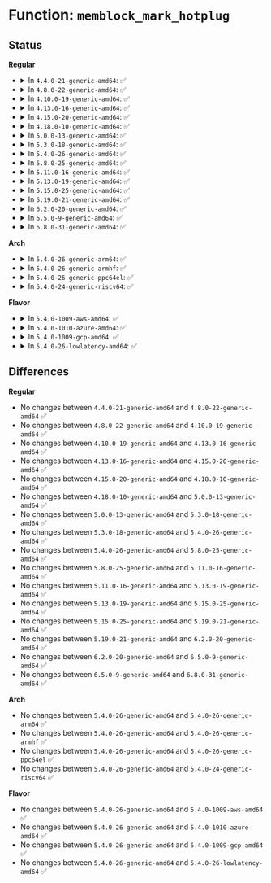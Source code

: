 # Function: <code>memblock_mark_hotplug</code>

## Status
<b>Regular</b>
<ul>
<li>
<details>
<summary>In <code>4.4.0-21-generic-amd64</code>: ✅</summary>

```c
int memblock_mark_hotplug(phys_addr_t base, phys_addr_t size)
```

```json
{
  "name": "memblock_mark_hotplug",
  "collision_type": "Unique Global",
  "inline_type": "No",
  "funcs": [
    {
      "addr": 18446744071587359527,
      "name": "memblock_mark_hotplug",
      "external": true,
      "loc": "mm/memblock.c:794",
      "file": "mm/memblock.c",
      "inline": "seen, unknown",
      "caller_inline": [],
      "caller_func": [
        "arch/x86/mm/srat.c:acpi_numa_memory_affinity_init"
      ]
    }
  ],
  "symbols": [
    {
      "addr": 18446744071587359527,
      "name": "memblock_mark_hotplug",
      "section": ".text",
      "bind": "STB_GLOBAL",
      "size": 21
    }
  ]
}
```
</details>
</li>
<li>
<details>
<summary>In <code>4.8.0-22-generic-amd64</code>: ✅</summary>

```c
int memblock_mark_hotplug(phys_addr_t base, phys_addr_t size)
```

```json
{
  "name": "memblock_mark_hotplug",
  "collision_type": "Unique Global",
  "inline_type": "No",
  "funcs": [
    {
      "addr": 18446744071587860449,
      "name": "memblock_mark_hotplug",
      "external": true,
      "loc": "mm/memblock.c:773",
      "file": "mm/memblock.c",
      "inline": "seen, unknown",
      "caller_inline": [],
      "caller_func": [
        "drivers/acpi/numa.c:acpi_numa_memory_affinity_init"
      ]
    }
  ],
  "symbols": [
    {
      "addr": 18446744071587860449,
      "name": "memblock_mark_hotplug",
      "section": ".text",
      "bind": "STB_GLOBAL",
      "size": 21
    }
  ]
}
```
</details>
</li>
<li>
<details>
<summary>In <code>4.10.0-19-generic-amd64</code>: ✅</summary>

```c
int memblock_mark_hotplug(phys_addr_t base, phys_addr_t size)
```

```json
{
  "name": "memblock_mark_hotplug",
  "collision_type": "Unique Global",
  "inline_type": "No",
  "funcs": [
    {
      "addr": 18446744071588075145,
      "name": "memblock_mark_hotplug",
      "external": true,
      "loc": "mm/memblock.c:773",
      "file": "mm/memblock.c",
      "inline": "seen, unknown",
      "caller_inline": [],
      "caller_func": [
        "drivers/acpi/numa.c:acpi_numa_memory_affinity_init"
      ]
    }
  ],
  "symbols": [
    {
      "addr": 18446744071588075145,
      "name": "memblock_mark_hotplug",
      "section": ".text",
      "bind": "STB_GLOBAL",
      "size": 21
    }
  ]
}
```
</details>
</li>
<li>
<details>
<summary>In <code>4.13.0-16-generic-amd64</code>: ✅</summary>

```c
int memblock_mark_hotplug(phys_addr_t base, phys_addr_t size)
```

```json
{
  "name": "memblock_mark_hotplug",
  "collision_type": "Unique Global",
  "inline_type": "No",
  "funcs": [
    {
      "addr": 18446744071588301522,
      "name": "memblock_mark_hotplug",
      "external": true,
      "loc": "mm/memblock.c:757",
      "file": "mm/memblock.c",
      "inline": "seen, unknown",
      "caller_inline": [],
      "caller_func": [
        "drivers/acpi/numa.c:acpi_numa_memory_affinity_init"
      ]
    }
  ],
  "symbols": [
    {
      "addr": 18446744071588301522,
      "name": "memblock_mark_hotplug",
      "section": ".text",
      "bind": "STB_GLOBAL",
      "size": 21
    }
  ]
}
```
</details>
</li>
<li>
<details>
<summary>In <code>4.15.0-20-generic-amd64</code>: ✅</summary>

```c
int memblock_mark_hotplug(phys_addr_t base, phys_addr_t size)
```

```json
{
  "name": "memblock_mark_hotplug",
  "collision_type": "Unique Global",
  "inline_type": "No",
  "funcs": [
    {
      "addr": 18446744071588866779,
      "name": "memblock_mark_hotplug",
      "external": true,
      "loc": "mm/memblock.c:757",
      "file": "mm/memblock.c",
      "inline": "seen, unknown",
      "caller_inline": [],
      "caller_func": [
        "drivers/acpi/numa.c:acpi_numa_memory_affinity_init"
      ]
    }
  ],
  "symbols": [
    {
      "addr": 18446744071588866779,
      "name": "memblock_mark_hotplug",
      "section": ".text",
      "bind": "STB_GLOBAL",
      "size": 21
    }
  ]
}
```
</details>
</li>
<li>
<details>
<summary>In <code>4.18.0-10-generic-amd64</code>: ✅</summary>

```c
int memblock_mark_hotplug(phys_addr_t base, phys_addr_t size)
```

```json
{
  "name": "memblock_mark_hotplug",
  "collision_type": "Unique Global",
  "inline_type": "No",
  "funcs": [
    {
      "addr": 18446744071589245885,
      "name": "memblock_mark_hotplug",
      "external": true,
      "loc": "mm/memblock.c:765",
      "file": "mm/memblock.c",
      "inline": "seen, unknown",
      "caller_inline": [],
      "caller_func": [
        "drivers/acpi/numa.c:acpi_numa_memory_affinity_init"
      ]
    }
  ],
  "symbols": [
    {
      "addr": 18446744071589245885,
      "name": "memblock_mark_hotplug",
      "section": ".text",
      "bind": "STB_GLOBAL",
      "size": 21
    }
  ]
}
```
</details>
</li>
<li>
<details>
<summary>In <code>5.0.0-13-generic-amd64</code>: ✅</summary>

```c
int memblock_mark_hotplug(phys_addr_t base, phys_addr_t size)
```

```json
{
  "name": "memblock_mark_hotplug",
  "collision_type": "Unique Global",
  "inline_type": "No",
  "funcs": [
    {
      "addr": 18446744071589488181,
      "name": "memblock_mark_hotplug",
      "external": true,
      "loc": "mm/memblock.c:878",
      "file": "mm/memblock.c",
      "inline": "seen, unknown",
      "caller_inline": [],
      "caller_func": [
        "drivers/acpi/numa.c:acpi_numa_memory_affinity_init"
      ]
    }
  ],
  "symbols": [
    {
      "addr": 18446744071589488181,
      "name": "memblock_mark_hotplug",
      "section": ".text",
      "bind": "STB_GLOBAL",
      "size": 21
    }
  ]
}
```
</details>
</li>
<li>
<details>
<summary>In <code>5.3.0-18-generic-amd64</code>: ✅</summary>

```c
int memblock_mark_hotplug(phys_addr_t base, phys_addr_t size)
```

```json
{
  "name": "memblock_mark_hotplug",
  "collision_type": "Unique Global",
  "inline_type": "No",
  "funcs": [
    {
      "addr": 18446744071589948903,
      "name": "memblock_mark_hotplug",
      "external": true,
      "loc": "mm/memblock.c:878",
      "file": "mm/memblock.c",
      "inline": "seen, unknown",
      "caller_inline": [],
      "caller_func": [
        "drivers/acpi/numa.c:acpi_numa_memory_affinity_init"
      ]
    }
  ],
  "symbols": [
    {
      "addr": 18446744071589948903,
      "name": "memblock_mark_hotplug",
      "section": ".text",
      "bind": "STB_GLOBAL",
      "size": 21
    }
  ]
}
```
</details>
</li>
<li>
<details>
<summary>In <code>5.4.0-26-generic-amd64</code>: ✅</summary>

```c
int memblock_mark_hotplug(phys_addr_t base, phys_addr_t size)
```

```json
{
  "name": "memblock_mark_hotplug",
  "collision_type": "Unique Global",
  "inline_type": "No",
  "funcs": [
    {
      "addr": 18446744071590176343,
      "name": "memblock_mark_hotplug",
      "external": true,
      "loc": "mm/memblock.c:878",
      "file": "mm/memblock.c",
      "inline": "seen, unknown",
      "caller_inline": [],
      "caller_func": [
        "drivers/acpi/numa.c:acpi_numa_memory_affinity_init"
      ]
    }
  ],
  "symbols": [
    {
      "addr": 18446744071590176343,
      "name": "memblock_mark_hotplug",
      "section": ".text",
      "bind": "STB_GLOBAL",
      "size": 21
    }
  ]
}
```
</details>
</li>
<li>
<details>
<summary>In <code>5.8.0-25-generic-amd64</code>: ✅</summary>

```c
int memblock_mark_hotplug(phys_addr_t base, phys_addr_t size)
```

```json
{
  "name": "memblock_mark_hotplug",
  "collision_type": "Unique Global",
  "inline_type": "No",
  "funcs": [
    {
      "addr": 18446744071591193973,
      "name": "memblock_mark_hotplug",
      "external": true,
      "loc": "mm/memblock.c:886",
      "file": "mm/memblock.c",
      "inline": "seen, unknown",
      "caller_inline": [],
      "caller_func": [
        "drivers/acpi/numa/srat.c:acpi_numa_memory_affinity_init"
      ]
    }
  ],
  "symbols": [
    {
      "addr": 18446744071591193973,
      "name": "memblock_mark_hotplug",
      "section": ".text",
      "bind": "STB_GLOBAL",
      "size": 21
    }
  ]
}
```
</details>
</li>
<li>
<details>
<summary>In <code>5.11.0-16-generic-amd64</code>: ✅</summary>

```c
int memblock_mark_hotplug(phys_addr_t base, phys_addr_t size)
```

```json
{
  "name": "memblock_mark_hotplug",
  "collision_type": "Unique Global",
  "inline_type": "No",
  "funcs": [
    {
      "addr": 18446744071591688855,
      "name": "memblock_mark_hotplug",
      "external": true,
      "loc": "mm/memblock.c:873",
      "file": "mm/memblock.c",
      "inline": "seen, unknown",
      "caller_inline": [],
      "caller_func": [
        "drivers/acpi/numa/srat.c:acpi_numa_memory_affinity_init"
      ]
    }
  ],
  "symbols": [
    {
      "addr": 18446744071591688855,
      "name": "memblock_mark_hotplug",
      "section": ".text",
      "bind": "STB_GLOBAL",
      "size": 21
    }
  ]
}
```
</details>
</li>
<li>
<details>
<summary>In <code>5.13.0-19-generic-amd64</code>: ✅</summary>

```c
int memblock_mark_hotplug(phys_addr_t base, phys_addr_t size)
```

```json
{
  "name": "memblock_mark_hotplug",
  "collision_type": "Unique Global",
  "inline_type": "No",
  "funcs": [
    {
      "addr": 18446744071591631703,
      "name": "memblock_mark_hotplug",
      "external": true,
      "loc": "mm/memblock.c:873",
      "file": "mm/memblock.c",
      "inline": "seen, unknown",
      "caller_inline": [],
      "caller_func": [
        "drivers/acpi/numa/srat.c:acpi_numa_memory_affinity_init"
      ]
    }
  ],
  "symbols": [
    {
      "addr": 18446744071591631703,
      "name": "memblock_mark_hotplug",
      "section": ".text",
      "bind": "STB_GLOBAL",
      "size": 21
    }
  ]
}
```
</details>
</li>
<li>
<details>
<summary>In <code>5.15.0-25-generic-amd64</code>: ✅</summary>

```c
int memblock_mark_hotplug(phys_addr_t base, phys_addr_t size)
```

```json
{
  "name": "memblock_mark_hotplug",
  "collision_type": "Unique Global",
  "inline_type": "No",
  "funcs": [
    {
      "addr": 18446744071592805614,
      "name": "memblock_mark_hotplug",
      "external": true,
      "loc": "mm/memblock.c:900",
      "file": "mm/memblock.c",
      "inline": "seen, unknown",
      "caller_inline": [],
      "caller_func": [
        "drivers/acpi/numa/srat.c:acpi_numa_memory_affinity_init"
      ]
    }
  ],
  "symbols": [
    {
      "addr": 18446744071592805614,
      "name": "memblock_mark_hotplug",
      "section": ".text",
      "bind": "STB_GLOBAL",
      "size": 21
    }
  ]
}
```
</details>
</li>
<li>
<details>
<summary>In <code>5.19.0-21-generic-amd64</code>: ✅</summary>

```c
int memblock_mark_hotplug(phys_addr_t base, phys_addr_t size)
```

```json
{
  "name": "memblock_mark_hotplug",
  "collision_type": "Unique Global",
  "inline_type": "No",
  "funcs": [
    {
      "addr": 18446744071594707301,
      "name": "memblock_mark_hotplug",
      "external": true,
      "loc": "mm/memblock.c:901",
      "file": "mm/memblock.c",
      "inline": "seen, unknown",
      "caller_inline": [],
      "caller_func": [
        "drivers/acpi/numa/srat.c:acpi_numa_memory_affinity_init"
      ]
    }
  ],
  "symbols": [
    {
      "addr": 18446744071594707301,
      "name": "memblock_mark_hotplug",
      "section": ".text",
      "bind": "STB_GLOBAL",
      "size": 33
    }
  ]
}
```
</details>
</li>
<li>
<details>
<summary>In <code>6.2.0-20-generic-amd64</code>: ✅</summary>

```c
int memblock_mark_hotplug(phys_addr_t base, phys_addr_t size)
```

```json
{
  "name": "memblock_mark_hotplug",
  "collision_type": "Unique Global",
  "inline_type": "No",
  "funcs": [
    {
      "addr": 18446744071596449568,
      "name": "memblock_mark_hotplug",
      "external": true,
      "loc": "mm/memblock.c:916",
      "file": "mm/memblock.c",
      "inline": "seen, unknown",
      "caller_inline": [],
      "caller_func": [
        "drivers/acpi/numa/srat.c:acpi_numa_memory_affinity_init"
      ]
    }
  ],
  "symbols": [
    {
      "addr": 18446744071596449568,
      "name": "memblock_mark_hotplug",
      "section": ".text",
      "bind": "STB_GLOBAL",
      "size": 33
    }
  ]
}
```
</details>
</li>
<li>
<details>
<summary>In <code>6.5.0-9-generic-amd64</code>: ✅</summary>

```c
int memblock_mark_hotplug(phys_addr_t base, phys_addr_t size)
```

```json
{
  "name": "memblock_mark_hotplug",
  "collision_type": "Unique Global",
  "inline_type": "No",
  "funcs": [
    {
      "addr": 18446744071596990896,
      "name": "memblock_mark_hotplug",
      "external": true,
      "loc": "mm/memblock.c:929",
      "file": "mm/memblock.c",
      "inline": "seen, unknown",
      "caller_inline": [],
      "caller_func": [
        "drivers/acpi/numa/srat.c:acpi_numa_memory_affinity_init"
      ]
    }
  ],
  "symbols": [
    {
      "addr": 18446744071596990896,
      "name": "memblock_mark_hotplug",
      "section": ".text",
      "bind": "STB_GLOBAL",
      "size": 33
    }
  ]
}
```
</details>
</li>
<li>
<details>
<summary>In <code>6.8.0-31-generic-amd64</code>: ✅</summary>

```c
int memblock_mark_hotplug(phys_addr_t base, phys_addr_t size)
```

```json
{
  "name": "memblock_mark_hotplug",
  "collision_type": "Unique Global",
  "inline_type": "No",
  "funcs": [
    {
      "addr": 18446744071597919584,
      "name": "memblock_mark_hotplug",
      "external": true,
      "loc": "mm/memblock.c:969",
      "file": "mm/memblock.c",
      "inline": "seen, unknown",
      "caller_inline": [],
      "caller_func": [
        "drivers/acpi/numa/srat.c:acpi_numa_memory_affinity_init"
      ]
    }
  ],
  "symbols": [
    {
      "addr": 18446744071597919584,
      "name": "memblock_mark_hotplug",
      "section": ".text",
      "bind": "STB_GLOBAL",
      "size": 50
    }
  ]
}
```
</details>
</li>
</ul>
<b>Arch</b>
<ul>
<li>
<details>
<summary>In <code>5.4.0-26-generic-arm64</code>: ✅</summary>

```c
int memblock_mark_hotplug(phys_addr_t base, phys_addr_t size)
```

```json
{
  "name": "memblock_mark_hotplug",
  "collision_type": "Unique Global",
  "inline_type": "No",
  "funcs": [
    {
      "addr": 18446603336492895344,
      "name": "memblock_mark_hotplug",
      "external": true,
      "loc": "mm/memblock.c:878",
      "file": "mm/memblock.c",
      "inline": "seen, unknown",
      "caller_inline": [],
      "caller_func": [
        "drivers/acpi/numa.c:acpi_numa_memory_affinity_init",
        "drivers/of/fdt.c:early_init_dt_mark_hotplug_memory_arch"
      ]
    }
  ],
  "symbols": [
    {
      "addr": 18446603336492895344,
      "name": "memblock_mark_hotplug",
      "section": ".text",
      "bind": "STB_GLOBAL",
      "size": 60
    }
  ]
}
```
</details>
</li>
<li>
<details>
<summary>In <code>5.4.0-26-generic-armhf</code>: ✅</summary>

```c
int memblock_mark_hotplug(phys_addr_t base, phys_addr_t size)
```

```json
{
  "name": "memblock_mark_hotplug",
  "collision_type": "Unique Global",
  "inline_type": "No",
  "funcs": [
    {
      "addr": 3226692440,
      "name": "memblock_mark_hotplug",
      "external": true,
      "loc": "mm/memblock.c:878",
      "file": "mm/memblock.c",
      "inline": "seen, unknown",
      "caller_inline": [],
      "caller_func": [
        "drivers/of/fdt.c:early_init_dt_mark_hotplug_memory_arch"
      ]
    }
  ],
  "symbols": [
    {
      "addr": 3226692440,
      "name": "memblock_mark_hotplug",
      "section": ".text",
      "bind": "STB_GLOBAL",
      "size": 36
    }
  ]
}
```
</details>
</li>
<li>
<details>
<summary>In <code>5.4.0-26-generic-ppc64el</code>: ✅</summary>

```c
int memblock_mark_hotplug(phys_addr_t base, phys_addr_t size)
```

```json
{
  "name": "memblock_mark_hotplug",
  "collision_type": "Unique Global",
  "inline_type": "No",
  "funcs": [
    {
      "addr": 13835058055286295360,
      "name": "memblock_mark_hotplug",
      "external": true,
      "loc": "mm/memblock.c:878",
      "file": "mm/memblock.c",
      "inline": "seen, unknown",
      "caller_inline": [],
      "caller_func": [
        "drivers/of/fdt.c:early_init_dt_mark_hotplug_memory_arch"
      ]
    }
  ],
  "symbols": [
    {
      "addr": 13835058055286295360,
      "name": "memblock_mark_hotplug",
      "section": ".text",
      "bind": "STB_GLOBAL",
      "size": 28
    }
  ]
}
```
</details>
</li>
<li>
<details>
<summary>In <code>5.4.0-24-generic-riscv64</code>: ✅</summary>

```c
int memblock_mark_hotplug(phys_addr_t base, phys_addr_t size)
```

```json
{
  "name": "memblock_mark_hotplug",
  "collision_type": "Unique Global",
  "inline_type": "No",
  "funcs": [
    {
      "addr": 18446743936270895068,
      "name": "memblock_mark_hotplug",
      "external": true,
      "loc": "mm/memblock.c:878",
      "file": "mm/memblock.c",
      "inline": "seen, unknown",
      "caller_inline": [],
      "caller_func": [
        "drivers/of/fdt.c:early_init_dt_mark_hotplug_memory_arch"
      ]
    }
  ],
  "symbols": [
    {
      "addr": 18446743936270895068,
      "name": "memblock_mark_hotplug",
      "section": ".init.text",
      "bind": "STB_GLOBAL",
      "size": 28
    }
  ]
}
```
</details>
</li>
</ul>
<b>Flavor</b>
<ul>
<li>
<details>
<summary>In <code>5.4.0-1009-aws-amd64</code>: ✅</summary>

```c
int memblock_mark_hotplug(phys_addr_t base, phys_addr_t size)
```

```json
{
  "name": "memblock_mark_hotplug",
  "collision_type": "Unique Global",
  "inline_type": "No",
  "funcs": [
    {
      "addr": 18446744071589778631,
      "name": "memblock_mark_hotplug",
      "external": true,
      "loc": "mm/memblock.c:878",
      "file": "mm/memblock.c",
      "inline": "seen, unknown",
      "caller_inline": [],
      "caller_func": [
        "drivers/acpi/numa.c:acpi_numa_memory_affinity_init"
      ]
    }
  ],
  "symbols": [
    {
      "addr": 18446744071589778631,
      "name": "memblock_mark_hotplug",
      "section": ".text",
      "bind": "STB_GLOBAL",
      "size": 21
    }
  ]
}
```
</details>
</li>
<li>
<details>
<summary>In <code>5.4.0-1010-azure-amd64</code>: ✅</summary>

```c
int memblock_mark_hotplug(phys_addr_t base, phys_addr_t size)
```

```json
{
  "name": "memblock_mark_hotplug",
  "collision_type": "Unique Global",
  "inline_type": "No",
  "funcs": [
    {
      "addr": 18446744071589501454,
      "name": "memblock_mark_hotplug",
      "external": true,
      "loc": "mm/memblock.c:878",
      "file": "mm/memblock.c",
      "inline": "seen, unknown",
      "caller_inline": [],
      "caller_func": [
        "drivers/acpi/numa.c:acpi_numa_memory_affinity_init"
      ]
    }
  ],
  "symbols": [
    {
      "addr": 18446744071589501454,
      "name": "memblock_mark_hotplug",
      "section": ".text",
      "bind": "STB_GLOBAL",
      "size": 21
    }
  ]
}
```
</details>
</li>
<li>
<details>
<summary>In <code>5.4.0-1009-gcp-amd64</code>: ✅</summary>

```c
int memblock_mark_hotplug(phys_addr_t base, phys_addr_t size)
```

```json
{
  "name": "memblock_mark_hotplug",
  "collision_type": "Unique Global",
  "inline_type": "No",
  "funcs": [
    {
      "addr": 18446744071590222039,
      "name": "memblock_mark_hotplug",
      "external": true,
      "loc": "mm/memblock.c:878",
      "file": "mm/memblock.c",
      "inline": "seen, unknown",
      "caller_inline": [],
      "caller_func": [
        "drivers/acpi/numa.c:acpi_numa_memory_affinity_init"
      ]
    }
  ],
  "symbols": [
    {
      "addr": 18446744071590222039,
      "name": "memblock_mark_hotplug",
      "section": ".text",
      "bind": "STB_GLOBAL",
      "size": 21
    }
  ]
}
```
</details>
</li>
<li>
<details>
<summary>In <code>5.4.0-26-lowlatency-amd64</code>: ✅</summary>

```c
int memblock_mark_hotplug(phys_addr_t base, phys_addr_t size)
```

```json
{
  "name": "memblock_mark_hotplug",
  "collision_type": "Unique Global",
  "inline_type": "No",
  "funcs": [
    {
      "addr": 18446744071590272397,
      "name": "memblock_mark_hotplug",
      "external": true,
      "loc": "mm/memblock.c:878",
      "file": "mm/memblock.c",
      "inline": "seen, unknown",
      "caller_inline": [],
      "caller_func": [
        "drivers/acpi/numa.c:acpi_numa_memory_affinity_init"
      ]
    }
  ],
  "symbols": [
    {
      "addr": 18446744071590272397,
      "name": "memblock_mark_hotplug",
      "section": ".text",
      "bind": "STB_GLOBAL",
      "size": 21
    }
  ]
}
```
</details>
</li>
</ul>

## Differences
<b>Regular</b>
<ul>
<li>
No changes between <code>4.4.0-21-generic-amd64</code> and <code>4.8.0-22-generic-amd64</code> ✅
</li>
<li>
No changes between <code>4.8.0-22-generic-amd64</code> and <code>4.10.0-19-generic-amd64</code> ✅
</li>
<li>
No changes between <code>4.10.0-19-generic-amd64</code> and <code>4.13.0-16-generic-amd64</code> ✅
</li>
<li>
No changes between <code>4.13.0-16-generic-amd64</code> and <code>4.15.0-20-generic-amd64</code> ✅
</li>
<li>
No changes between <code>4.15.0-20-generic-amd64</code> and <code>4.18.0-10-generic-amd64</code> ✅
</li>
<li>
No changes between <code>4.18.0-10-generic-amd64</code> and <code>5.0.0-13-generic-amd64</code> ✅
</li>
<li>
No changes between <code>5.0.0-13-generic-amd64</code> and <code>5.3.0-18-generic-amd64</code> ✅
</li>
<li>
No changes between <code>5.3.0-18-generic-amd64</code> and <code>5.4.0-26-generic-amd64</code> ✅
</li>
<li>
No changes between <code>5.4.0-26-generic-amd64</code> and <code>5.8.0-25-generic-amd64</code> ✅
</li>
<li>
No changes between <code>5.8.0-25-generic-amd64</code> and <code>5.11.0-16-generic-amd64</code> ✅
</li>
<li>
No changes between <code>5.11.0-16-generic-amd64</code> and <code>5.13.0-19-generic-amd64</code> ✅
</li>
<li>
No changes between <code>5.13.0-19-generic-amd64</code> and <code>5.15.0-25-generic-amd64</code> ✅
</li>
<li>
No changes between <code>5.15.0-25-generic-amd64</code> and <code>5.19.0-21-generic-amd64</code> ✅
</li>
<li>
No changes between <code>5.19.0-21-generic-amd64</code> and <code>6.2.0-20-generic-amd64</code> ✅
</li>
<li>
No changes between <code>6.2.0-20-generic-amd64</code> and <code>6.5.0-9-generic-amd64</code> ✅
</li>
<li>
No changes between <code>6.5.0-9-generic-amd64</code> and <code>6.8.0-31-generic-amd64</code> ✅
</li>
</ul>
<b>Arch</b>
<ul>
<li>
No changes between <code>5.4.0-26-generic-amd64</code> and <code>5.4.0-26-generic-arm64</code> ✅
</li>
<li>
No changes between <code>5.4.0-26-generic-amd64</code> and <code>5.4.0-26-generic-armhf</code> ✅
</li>
<li>
No changes between <code>5.4.0-26-generic-amd64</code> and <code>5.4.0-26-generic-ppc64el</code> ✅
</li>
<li>
No changes between <code>5.4.0-26-generic-amd64</code> and <code>5.4.0-24-generic-riscv64</code> ✅
</li>
</ul>
<b>Flavor</b>
<ul>
<li>
No changes between <code>5.4.0-26-generic-amd64</code> and <code>5.4.0-1009-aws-amd64</code> ✅
</li>
<li>
No changes between <code>5.4.0-26-generic-amd64</code> and <code>5.4.0-1010-azure-amd64</code> ✅
</li>
<li>
No changes between <code>5.4.0-26-generic-amd64</code> and <code>5.4.0-1009-gcp-amd64</code> ✅
</li>
<li>
No changes between <code>5.4.0-26-generic-amd64</code> and <code>5.4.0-26-lowlatency-amd64</code> ✅
</li>
</ul>
